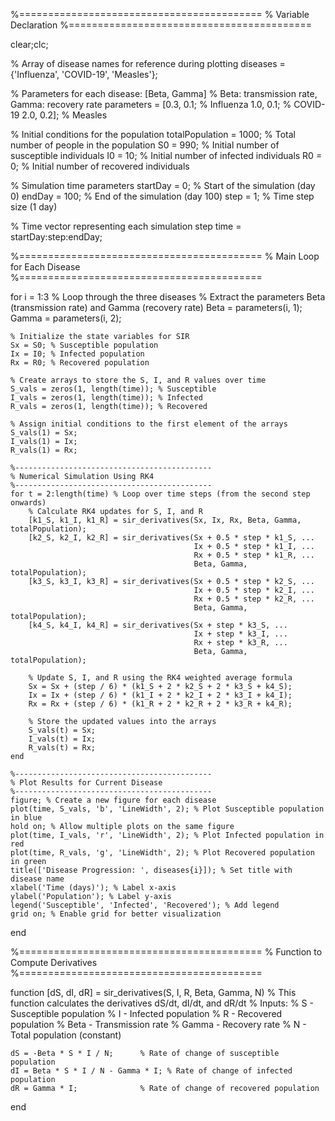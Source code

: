 %==========================================
% Variable Declaration
%==========================================

clear;clc;

% Array of disease names for reference during plotting
diseases = {'Influenza', 'COVID-19', 'Measles'};

% Parameters for each disease: [Beta, Gamma]
% Beta: transmission rate, Gamma: recovery rate
parameters = [0.3, 0.1;  % Influenza
              1.0, 0.1;  % COVID-19
              2.0, 0.2]; % Measles

% Initial conditions for the population
totalPopulation = 1000; % Total number of people in the population
S0 = 990; % Initial number of susceptible individuals
I0 = 10;  % Initial number of infected individuals
R0 = 0;   % Initial number of recovered individuals

% Simulation time parameters
startDay = 0;    % Start of the simulation (day 0)
endDay = 100;    % End of the simulation (day 100)
step = 1;        % Time step size (1 day)

% Time vector representing each simulation step
time = startDay:step:endDay;

%==========================================
% Main Loop for Each Disease
%==========================================

for i = 1:3 % Loop through the three diseases
    % Extract the parameters Beta (transmission rate) and Gamma (recovery rate)
    Beta = parameters(i, 1);
    Gamma = parameters(i, 2);

    % Initialize the state variables for SIR
    Sx = S0; % Susceptible population
    Ix = I0; % Infected population
    Rx = R0; % Recovered population

    % Create arrays to store the S, I, and R values over time
    S_vals = zeros(1, length(time)); % Susceptible
    I_vals = zeros(1, length(time)); % Infected
    R_vals = zeros(1, length(time)); % Recovered

    % Assign initial conditions to the first element of the arrays
    S_vals(1) = Sx;
    I_vals(1) = Ix;
    R_vals(1) = Rx;

    %--------------------------------------------
    % Numerical Simulation Using RK4
    %--------------------------------------------
    for t = 2:length(time) % Loop over time steps (from the second step onwards)
        % Calculate RK4 updates for S, I, and R
        [k1_S, k1_I, k1_R] = sir_derivatives(Sx, Ix, Rx, Beta, Gamma, totalPopulation);
        [k2_S, k2_I, k2_R] = sir_derivatives(Sx + 0.5 * step * k1_S, ...
                                             Ix + 0.5 * step * k1_I, ...
                                             Rx + 0.5 * step * k1_R, ...
                                             Beta, Gamma, totalPopulation);
        [k3_S, k3_I, k3_R] = sir_derivatives(Sx + 0.5 * step * k2_S, ...
                                             Ix + 0.5 * step * k2_I, ...
                                             Rx + 0.5 * step * k2_R, ...
                                             Beta, Gamma, totalPopulation);
        [k4_S, k4_I, k4_R] = sir_derivatives(Sx + step * k3_S, ...
                                             Ix + step * k3_I, ...
                                             Rx + step * k3_R, ...
                                             Beta, Gamma, totalPopulation);

        % Update S, I, and R using the RK4 weighted average formula
        Sx = Sx + (step / 6) * (k1_S + 2 * k2_S + 2 * k3_S + k4_S);
        Ix = Ix + (step / 6) * (k1_I + 2 * k2_I + 2 * k3_I + k4_I);
        Rx = Rx + (step / 6) * (k1_R + 2 * k2_R + 2 * k3_R + k4_R);

        % Store the updated values into the arrays
        S_vals(t) = Sx;
        I_vals(t) = Ix;
        R_vals(t) = Rx;
    end

    %--------------------------------------------
    % Plot Results for Current Disease
    %--------------------------------------------
    figure; % Create a new figure for each disease
    plot(time, S_vals, 'b', 'LineWidth', 2); % Plot Susceptible population in blue
    hold on; % Allow multiple plots on the same figure
    plot(time, I_vals, 'r', 'LineWidth', 2); % Plot Infected population in red
    plot(time, R_vals, 'g', 'LineWidth', 2); % Plot Recovered population in green
    title(['Disease Progression: ', diseases{i}]); % Set title with disease name
    xlabel('Time (days)'); % Label x-axis
    ylabel('Population'); % Label y-axis
    legend('Susceptible', 'Infected', 'Recovered'); % Add legend
    grid on; % Enable grid for better visualization
end

%==========================================
% Function to Compute Derivatives
%==========================================

function [dS, dI, dR] = sir_derivatives(S, I, R, Beta, Gamma, N)
    % This function calculates the derivatives dS/dt, dI/dt, and dR/dt
    % Inputs:
    %   S - Susceptible population
    %   I - Infected population
    %   R - Recovered population
    %   Beta - Transmission rate
    %   Gamma - Recovery rate
    %   N - Total population (constant)

    dS = -Beta * S * I / N;      % Rate of change of susceptible population
    dI = Beta * S * I / N - Gamma * I; % Rate of change of infected population
    dR = Gamma * I;              % Rate of change of recovered population
end
